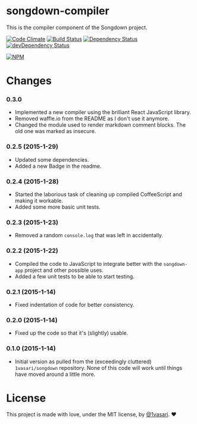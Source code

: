 # songdown-compiler

This is the compiler component of the Songdown project.

[![Code Climate](https://codeclimate.com/github/1vasari/songdown-compiler/badges/gpa.svg)](https://codeclimate.com/github/1vasari/songdown-compiler)
[![Build Status](https://travis-ci.org/1vasari/songdown-compiler.svg)](https://travis-ci.org/1vasari/songdown-compiler)
[![Dependency Status](https://david-dm.org/1vasari/songdown-compiler.svg)](https://david-dm.org/1vasari/songdown-compiler)
[![devDependency Status](https://david-dm.org/1vasari/songdown-compiler/dev-status.svg)](https://david-dm.org/1vasari/songdown-compiler#info=devDependencies)

[![NPM](https://nodei.co/npm/songdown-compiler.png?downloads=true&downloadRank=true&stars=true)](https://nodei.co/npm/songdown-compiler/)

# Changes

### 0.3.0
- Implemented a new compiler using the brilliant React JavaScript library.
- Removed waffle.io from the README as I don't use it anymore.
- Changed the module used to render markdown comment blocks. The old one was marked as insecure.

### 0.2.5 (2015-1-29)
- Updated some dependencies.
- Added a new Badge in the readme.

### 0.2.4 (2015-1-28)
- Started the laborious task of cleaning up compiled CoffeeScript and making it workable.
- Added some more basic unit tests.

### 0.2.3 (2015-1-23)
- Removed a random `console.log` that was left in accidentally.

### 0.2.2 (2015-1-22)
- Compiled the code to JavaScript to integrate better with the `songdown-app` project and other possible uses.
- Added a few unit tests to be able to start testing.

### 0.2.1 (2015-1-14)
- Fixed indentation of code for better consistency.

### 0.2.0 (2015-1-14)
- Fixed up the code so that it's (slightly) usable.

### 0.1.0 (2015-1-14)
- Initial version as pulled from the (exceedingly cluttered) `1vasari/songdown` repository. None of this code will work until things have moved around a little more.

# License

This project is made with love, under the MIT license, by [@1vasari](https://twitter.com/1vasari). :heart:
